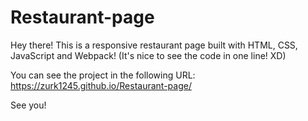 # Restaurant-page

Hey there! This is a responsive restaurant page built with HTML, CSS, JavaScript and Webpack! (It's nice to see the code in one line! XD)

You can see the project in the following URL: https://zurk1245.github.io/Restaurant-page/

See you!
